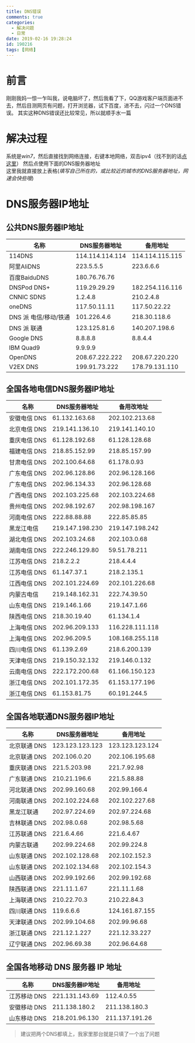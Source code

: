 ```yaml
---
title: DNS错误
comments: true
categories:
  - 解决问题
  - 日常
date: 2019-02-16 19:28:24
id: 190216
tags: [网络]
---
```

# 前言
刚刚我妈一惊一乍叫我，说电脑坏了，然后我看了下，QQ游戏客户端页面进不去，然后目测网页有问题，打开浏览器，试下百度，进不去，闪过一个DNS错误。
其实这种DNS错误还比较常见，所以就顺手水一篇
# 解决过程
系统是*win7*，然后直接找到网络连接，右键本地网络，双击ipv4（找不到的话[点这里](https://jingyan.baidu.com/article/f71d60375584591ab641d13c.html)）
然后点使用下面的DNS服务器地址  
这里我就直接放上表格(*填写自己所在的，或比较近的城市的DNS服务器地址，网速会快些哦*)

# DNS服务器IP地址
## 公共DNS服务器IP地址
|名称 | DNS服务器地址 | 备用地址|
|---|---|---|
|114DNS | 114.114.114.114 | 114.114.115.115|
|阿里AliDNS | 223.5.5.5 |	223.6.6.6|
|百度BaiduDNS | 180.76.76.76| |
|DNSPod DNS+ |	119.29.29.29 |	182.254.116.116|
|CNNIC SDNS |	1.2.4.8|	210.2.4.8|
|oneDNS|	117.50.11.11|	117.50.22.22|
|DNS 派 电信/移动/铁通	|101.226.4.6	|218.30.118.6|
|DNS 派 联通	|123.125.81.6|	140.207.198.6|
|Google DNS|	8.8.8.8	|8.8.4.4|
|IBM Quad9|	9.9.9.9 | |
|OpenDNS	|208.67.222.222	|208.67.220.220|
|V2EX DNS|	199.91.73.222	|178.79.131.110|

## 全国各地电信DNS服务器IP地址
名称 | DNS服务器地址 | 备用改地址
---|---|---
安徽电信 DNS|	61.132.163.68|	202.102.213.68
北京电信 DNS|	219.141.136.10|	219.141.140.10
重庆电信 DNS	|61.128.192.68	|61.128.128.68
福建电信 DNS	|218.85.152.99	|218.85.157.99
甘肃电信 DNS	|202.100.64.68	|61.178.0.93
广东电信 DNS	|202.96.128.86|	202.96.128.166
 广东电信 DNS|202.96.134.33|	202.96.128.68
广西电信 DNS|	202.103.225.68	|202.103.224.68
贵州电信 DNS|	202.98.192.67	|202.98.198.167
河南电信 DNS|	222.88.88.88|	222.85.85.85
黑龙江电信	|219.147.198.230|	219.147.198.242
湖北电信 DNS|	202.103.24.68	|202.103.0.68
湖南电信 DNS	|222.246.129.80|	59.51.78.211
江苏电信 DNS	|218.2.2.2|	218.4.4.4
江苏电信 DNS|61.147.37.1	|218.2.135.1
江西电信 DNS|	202.101.224.69	|202.101.226.68
内蒙古电信	|219.148.162.31	|222.74.39.50
山东电信 DNS	|219.146.1.66|	219.147.1.66
陕西电信 DNS	|218.30.19.40	|61.134.1.4
上海电信 DNS	|202.96.209.133	|116.228.111.118
上海电信 DNS|202.96.209.5|	108.168.255.118
四川电信 DNS	|61.139.2.69	|218.6.200.139
天津电信 DNS	|219.150.32.132	|219.146.0.132
云南电信 DNS	|222.172.200.68	|61.166.150.123
浙江电信 DNS	|202.101.172.35	|61.153.177.196
浙江电信 DNS|61.153.81.75	|60.191.244.5

## 全国各地联通DNS服务器IP地址
名称| DNS服务器地址 | 备用地址
---|---|---
北京联通 DNS|	123.123.123.123|	123.123.123.124
北京联通 DNS|202.106.0.20	|202.106.195.68
重庆联通 DNS|	221.5.203.98	|221.7.92.98
广东联通 DNS	|210.21.196.6	|221.5.88.88
河北联通 DNS	|202.99.160.68	|202.99.166.4
河南联通 DNS|	202.102.224.68	|202.102.227.68
黑龙江联通	|202.97.224.69|	202.97.224.68
吉林联通 DNS	|202.98.0.68	|202.98.5.68
江苏联通 DNS	|221.6.4.66|	221.6.4.67
内蒙古联通	|202.99.224.68	|202.99.224.8
山东联通 DNS|	202.102.128.68	|202.102.152.3
山东联通 DNS|202.102.134.68	|202.102.154.3
山西联通 DNS|	202.99.192.66|	202.99.192.68
陕西联通 DNS	|221.11.1.67	|221.11.1.68
上海联通 DNS	|210.22.70.3|	210.22.84.3
四川联通 DNS|	119.6.6.6|	124.161.87.155
天津联通 DNS|	202.99.104.68|	202.99.96.68
浙江联通 DNS	|221.12.1.227	|221.12.33.227
辽宁联通 DNS	|202.96.69.38|	202.96.64.68

## 全国各地移动 DNS 服务器 IP 地址
名称|	DNS服务器IP地址 |备用地址
---|---|---
江苏移动 DNS	|221.131.143.69|	112.4.0.55
安徽移动 DNS|	211.138.180.2	|211.138.180.3
山东移动 DNS|	218.201.96.130|	211.137.191.26

> 建议把两个DNS都填上，我家里那台就是只填了一个出了问题